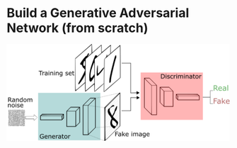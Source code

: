 # Build a Generative Adversarial Network (from scratch)

<img src="gan.png" style="background-color:white;" />

